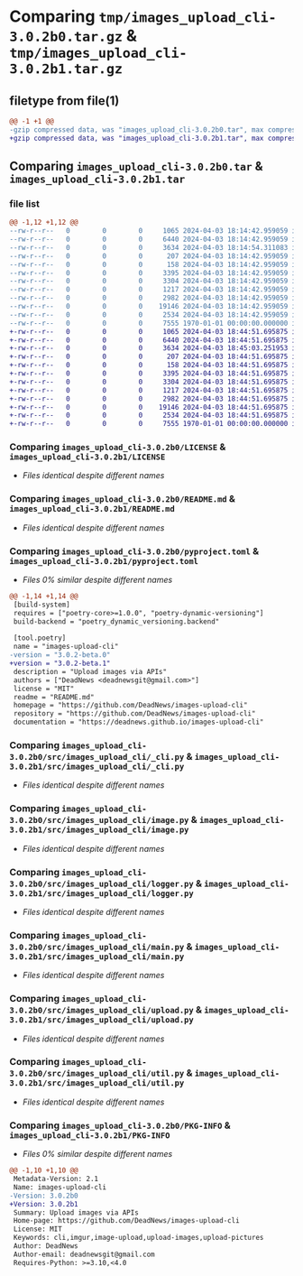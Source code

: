 # Comparing `tmp/images_upload_cli-3.0.2b0.tar.gz` & `tmp/images_upload_cli-3.0.2b1.tar.gz`

## filetype from file(1)

```diff
@@ -1 +1 @@
-gzip compressed data, was "images_upload_cli-3.0.2b0.tar", max compression
+gzip compressed data, was "images_upload_cli-3.0.2b1.tar", max compression
```

## Comparing `images_upload_cli-3.0.2b0.tar` & `images_upload_cli-3.0.2b1.tar`

### file list

```diff
@@ -1,12 +1,12 @@
--rw-r--r--   0        0        0     1065 2024-04-03 18:14:42.959059 images_upload_cli-3.0.2b0/LICENSE
--rw-r--r--   0        0        0     6440 2024-04-03 18:14:42.959059 images_upload_cli-3.0.2b0/README.md
--rw-r--r--   0        0        0     3634 2024-04-03 18:14:54.311083 images_upload_cli-3.0.2b0/pyproject.toml
--rw-r--r--   0        0        0      207 2024-04-03 18:14:42.959059 images_upload_cli-3.0.2b0/src/images_upload_cli/__init__.py
--rw-r--r--   0        0        0      158 2024-04-03 18:14:42.959059 images_upload_cli-3.0.2b0/src/images_upload_cli/__main__.py
--rw-r--r--   0        0        0     3395 2024-04-03 18:14:42.959059 images_upload_cli-3.0.2b0/src/images_upload_cli/_cli.py
--rw-r--r--   0        0        0     3304 2024-04-03 18:14:42.959059 images_upload_cli-3.0.2b0/src/images_upload_cli/image.py
--rw-r--r--   0        0        0     1217 2024-04-03 18:14:42.959059 images_upload_cli-3.0.2b0/src/images_upload_cli/logger.py
--rw-r--r--   0        0        0     2982 2024-04-03 18:14:42.959059 images_upload_cli-3.0.2b0/src/images_upload_cli/main.py
--rw-r--r--   0        0        0    19146 2024-04-03 18:14:42.959059 images_upload_cli-3.0.2b0/src/images_upload_cli/upload.py
--rw-r--r--   0        0        0     2534 2024-04-03 18:14:42.959059 images_upload_cli-3.0.2b0/src/images_upload_cli/util.py
--rw-r--r--   0        0        0     7555 1970-01-01 00:00:00.000000 images_upload_cli-3.0.2b0/PKG-INFO
+-rw-r--r--   0        0        0     1065 2024-04-03 18:44:51.695875 images_upload_cli-3.0.2b1/LICENSE
+-rw-r--r--   0        0        0     6440 2024-04-03 18:44:51.695875 images_upload_cli-3.0.2b1/README.md
+-rw-r--r--   0        0        0     3634 2024-04-03 18:45:03.251953 images_upload_cli-3.0.2b1/pyproject.toml
+-rw-r--r--   0        0        0      207 2024-04-03 18:44:51.695875 images_upload_cli-3.0.2b1/src/images_upload_cli/__init__.py
+-rw-r--r--   0        0        0      158 2024-04-03 18:44:51.695875 images_upload_cli-3.0.2b1/src/images_upload_cli/__main__.py
+-rw-r--r--   0        0        0     3395 2024-04-03 18:44:51.695875 images_upload_cli-3.0.2b1/src/images_upload_cli/_cli.py
+-rw-r--r--   0        0        0     3304 2024-04-03 18:44:51.695875 images_upload_cli-3.0.2b1/src/images_upload_cli/image.py
+-rw-r--r--   0        0        0     1217 2024-04-03 18:44:51.695875 images_upload_cli-3.0.2b1/src/images_upload_cli/logger.py
+-rw-r--r--   0        0        0     2982 2024-04-03 18:44:51.695875 images_upload_cli-3.0.2b1/src/images_upload_cli/main.py
+-rw-r--r--   0        0        0    19146 2024-04-03 18:44:51.695875 images_upload_cli-3.0.2b1/src/images_upload_cli/upload.py
+-rw-r--r--   0        0        0     2534 2024-04-03 18:44:51.695875 images_upload_cli-3.0.2b1/src/images_upload_cli/util.py
+-rw-r--r--   0        0        0     7555 1970-01-01 00:00:00.000000 images_upload_cli-3.0.2b1/PKG-INFO
```

### Comparing `images_upload_cli-3.0.2b0/LICENSE` & `images_upload_cli-3.0.2b1/LICENSE`

 * *Files identical despite different names*

### Comparing `images_upload_cli-3.0.2b0/README.md` & `images_upload_cli-3.0.2b1/README.md`

 * *Files identical despite different names*

### Comparing `images_upload_cli-3.0.2b0/pyproject.toml` & `images_upload_cli-3.0.2b1/pyproject.toml`

 * *Files 0% similar despite different names*

```diff
@@ -1,14 +1,14 @@
 [build-system]
 requires = ["poetry-core>=1.0.0", "poetry-dynamic-versioning"]
 build-backend = "poetry_dynamic_versioning.backend"
 
 [tool.poetry]
 name = "images-upload-cli"
-version = "3.0.2-beta.0"
+version = "3.0.2-beta.1"
 description = "Upload images via APIs"
 authors = ["DeadNews <deadnewsgit@gmail.com>"]
 license = "MIT"
 readme = "README.md"
 homepage = "https://github.com/DeadNews/images-upload-cli"
 repository = "https://github.com/DeadNews/images-upload-cli"
 documentation = "https://deadnews.github.io/images-upload-cli"
```

### Comparing `images_upload_cli-3.0.2b0/src/images_upload_cli/_cli.py` & `images_upload_cli-3.0.2b1/src/images_upload_cli/_cli.py`

 * *Files identical despite different names*

### Comparing `images_upload_cli-3.0.2b0/src/images_upload_cli/image.py` & `images_upload_cli-3.0.2b1/src/images_upload_cli/image.py`

 * *Files identical despite different names*

### Comparing `images_upload_cli-3.0.2b0/src/images_upload_cli/logger.py` & `images_upload_cli-3.0.2b1/src/images_upload_cli/logger.py`

 * *Files identical despite different names*

### Comparing `images_upload_cli-3.0.2b0/src/images_upload_cli/main.py` & `images_upload_cli-3.0.2b1/src/images_upload_cli/main.py`

 * *Files identical despite different names*

### Comparing `images_upload_cli-3.0.2b0/src/images_upload_cli/upload.py` & `images_upload_cli-3.0.2b1/src/images_upload_cli/upload.py`

 * *Files identical despite different names*

### Comparing `images_upload_cli-3.0.2b0/src/images_upload_cli/util.py` & `images_upload_cli-3.0.2b1/src/images_upload_cli/util.py`

 * *Files identical despite different names*

### Comparing `images_upload_cli-3.0.2b0/PKG-INFO` & `images_upload_cli-3.0.2b1/PKG-INFO`

 * *Files 0% similar despite different names*

```diff
@@ -1,10 +1,10 @@
 Metadata-Version: 2.1
 Name: images-upload-cli
-Version: 3.0.2b0
+Version: 3.0.2b1
 Summary: Upload images via APIs
 Home-page: https://github.com/DeadNews/images-upload-cli
 License: MIT
 Keywords: cli,imgur,image-upload,upload-images,upload-pictures
 Author: DeadNews
 Author-email: deadnewsgit@gmail.com
 Requires-Python: >=3.10,<4.0
```

